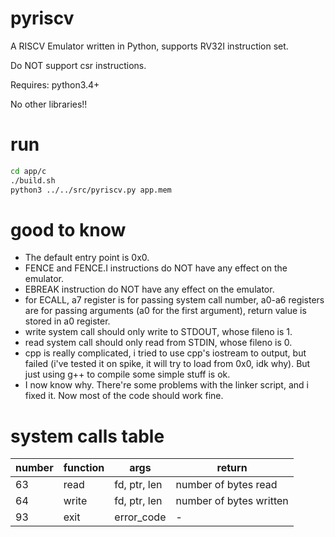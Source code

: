 # pyriscv
A RISCV Emulator written in Python, supports RV32I instruction set.

Do NOT support csr instructions.

Requires:
  python3.4+
  
No other libraries!!

# run
```bash
cd app/c
./build.sh
python3 ../../src/pyriscv.py app.mem
```

# good to know
- The default entry point is 0x0.
- FENCE and FENCE.I instructions do NOT have any effect on the emulator.
- EBREAK instruction do NOT have any effect on the emulator.
- for ECALL, a7 register is for passing system call number, a0-a6 registers are for passing arguments (a0 for the first argument),
return value is stored in a0 register.
- write system call should only write to STDOUT, whose fileno is 1.
- read system call should only read from STDIN, whose fileno is 0.
- cpp is really complicated, i tried to use cpp's iostream to output, but failed (i've tested it on spike, it will try to load from 0x0, idk why). But just using g++ to compile some simple stuff is ok.
- I now know why. There're some problems with the linker script, and i fixed it. Now most of the code should work fine.

# system calls table
| number | function | args | return |
|--------|----------|------|--------|
| 63     | read     | fd, ptr, len | number of bytes read |
| 64     | write    | fd, ptr, len | number of bytes written |
| 93     | exit     | error_code | - |